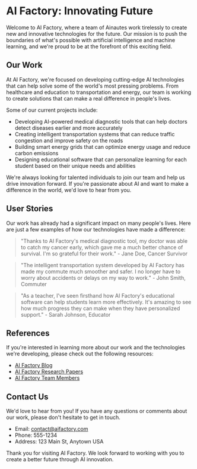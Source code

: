<!--
Write me content for website with wallpaper which alt text is:

"A team of Ainautes working tirelessly in a massive AI factory, creating new and innovative technologies for the future."

The name/title of the page should not be 1:1 copy of the alt text but rather a real content of the website which is using this wallpaper.

- Use markdown format
- Start with the heading
- The content should look like a real website
- Include real sections like references, contact, user stories, etc. use things relevant to the page purpose.
- Feel free to use structure like headings, bullets, numbering, blockquotes, paragraphs, horizontal lines, etc.
- You can use formatting like bold or _italic_
- You can include UTF-8 emojis
- Links should be only #hash anchors (and you can refer to the document itself)
- Do not include images
-->

<!--font:Montserrat-->

# AI Factory: Innovating Future

Welcome to AI Factory, where a team of Ainautes work tirelessly to create new and innovative technologies for the future. Our mission is to push the boundaries of what's possible with artificial intelligence and machine learning, and we're proud to be at the forefront of this exciting field.

## Our Work

At AI Factory, we're focused on developing cutting-edge AI technologies that can help solve some of the world's most pressing problems. From healthcare and education to transportation and energy, our team is working to create solutions that can make a real difference in people's lives.

Some of our current projects include:

-   Developing AI-powered medical diagnostic tools that can help doctors detect diseases earlier and more accurately
-   Creating intelligent transportation systems that can reduce traffic congestion and improve safety on the roads
-   Building smart energy grids that can optimize energy usage and reduce carbon emissions
-   Designing educational software that can personalize learning for each student based on their unique needs and abilities

We're always looking for talented individuals to join our team and help us drive innovation forward. If you're passionate about AI and want to make a difference in the world, we'd love to hear from you.

## User Stories

Our work has already had a significant impact on many people's lives. Here are just a few examples of how our technologies have made a difference:

> "Thanks to AI Factory's medical diagnostic tool, my doctor was able to catch my cancer early, which gave me a much better chance of survival. I'm so grateful for their work." - Jane Doe, Cancer Survivor

> "The intelligent transportation system developed by AI Factory has made my commute much smoother and safer. I no longer have to worry about accidents or delays on my way to work." - John Smith, Commuter

> "As a teacher, I've seen firsthand how AI Factory's educational software can help students learn more effectively. It's amazing to see how much progress they can make when they have personalized support." - Sarah Johnson, Educator

## References

If you're interested in learning more about our work and the technologies we're developing, please check out the following resources:

-   [AI Factory Blog](#blog)
-   [AI Factory Research Papers](#papers)
-   [AI Factory Team Members](#team)

## Contact Us

We'd love to hear from you! If you have any questions or comments about our work, please don't hesitate to get in touch.

-   Email: [contact@aifactory.com](mailto:contact@aifactory.com)
-   Phone: 555-1234
-   Address: 123 Main St, Anytown USA

Thank you for visiting AI Factory. We look forward to working with you to create a better future through AI innovation.
